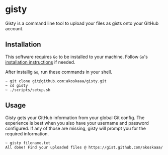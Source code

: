 # gisty

Gisty is a command line tool to upload your files as gists onto your GitHub account.

## Installation

This software requires `Go` to be installed to your machine. Follow `Go`'s [installation instructions](https://golang.org/doc/install) if needed.

After installig `Go`, run these commands in your shell.

```Shell
~ git clone git@github.com:akoskaaa/gisty.git
~ cd gisty
~ ./scripts/setup.sh
```

## Usage
Gisty gets your GitHub information from your global Git config. The experience is best when you also have your username and password configured. If any of those are missing, gisty will prompt you for the required information.

```Shell
~ gisty filename.txt
All done! Find your uploaded files @ https://gist.github.com/akoskaaa/
```
